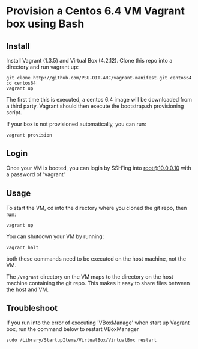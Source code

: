 # Provision a Centos 6.4 VM Vagrant box using Bash

## Install

Install Vagrant (1.3.5) and Virtual Box (4.2.12). Clone this repo into a
directory and run vagrant up:

    git clone http://github.com/PSU-OIT-ARC/vagrant-manifest.git centos64
    cd centos64
    vagrant up

The first time this is executed, a centos 6.4 image will be downloaded from a
third party. Vagrant should then execute the bootstrap.sh provisioning script.

If your box is not provisioned automatically, you can run:

    vagrant provision

## Login

Once your VM is booted, you can login by SSH'ing into root@10.0.0.10 with a password of 'vagrant'

## Usage

To start the VM, cd into the directory where you cloned the git repo, then run:

    vagrant up

You can shutdown your VM by running:

    vagrant halt
    
both these commands need to be executed on the host machine, not the VM.

The `/vagrant` directory on the VM maps to the directory on the host machine containing the git repo. This makes it easy to share files between the host and VM.

## Troubleshoot
If you run into the error of executing 'VBoxManage' when start up Vagrant box, run the command below to restart VBoxManager

    sudo /Library/StartupItems/VirtualBox/VirtualBox restart


